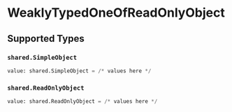 # WeaklyTypedOneOfReadOnlyObject


## Supported Types

### `shared.SimpleObject`

```python
value: shared.SimpleObject = /* values here */
```

### `shared.ReadOnlyObject`

```python
value: shared.ReadOnlyObject = /* values here */
```

